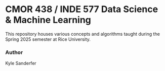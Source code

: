 # CMOR 438 / INDE 577 Data Science & Machine Learning

This repository houses various concepts and algorithms taught during the Spring 2025 semester at Rice University. 




### Author
Kyle Sanderfer